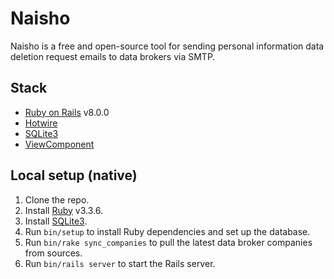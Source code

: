 # Naisho

Naisho is a free and open-source tool for sending personal information data deletion request emails to data brokers via SMTP.

## Stack

- [Ruby on Rails](https://rubyonrails.org/) v8.0.0
- [Hotwire](https://hotwired.dev/)
- [SQLite3](https://www.sqlite.org/index.html)
- [ViewComponent](https://viewcomponent.org/)

## Local setup (native)

1. Clone the repo.
2. Install [Ruby](https://www.ruby-lang.org/en/) v3.3.6.
3. Install [SQLite3](https://www.sqlite.org/index.html).
4. Run `bin/setup` to install Ruby dependencies and set up the database.
5. Run `bin/rake sync_companies` to pull the latest data broker companies from sources.
6. Run `bin/rails server` to start the Rails server.
